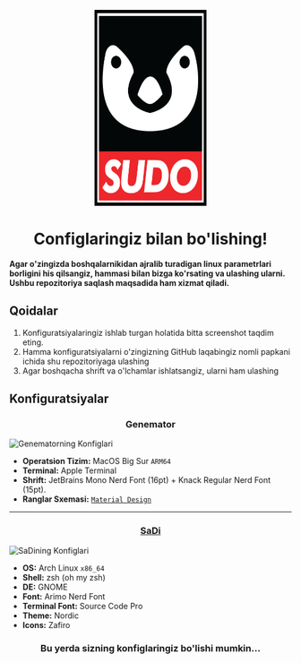 <p align="center"><a href="https://github.com/xinuxuz/configs" target="_blank"><img height="350" width="200" src="./assets/sudo.png"/></a></p>
<h1 align="center">Configlaringiz bilan bo'lishing!</h1>

**Agar o'zingizda boshqalarnikidan ajralib turadigan linux parametrlari borligini his qilsangiz, hammasi bilan bizga ko'rsating va ulashing ularni. Ushbu repozitoriya saqlash maqsadida ham xizmat qiladi.**

## Qoidalar

1. Konfiguratsiyalaringiz ishlab turgan holatida bitta screenshot taqdim eting.
2. Hamma konfiguratsiyalarni o'zingizning GitHub laqabingiz nomli papkani ichida shu repozitoriyaga ulashing
3. Agar boshqacha shrift va o'lchamlar ishlatsangiz, ularni ham ulashing

## Konfiguratsiyalar

<h3 align="center">Genemator</h3>

![Genematorning Konfiglari](https://raw.githubusercontent.com/xinuxuz/configs/main/Genemator/screenshot.png)

- **Operatsion Tizim:** MacOS Big Sur `ARM64`
- **Terminal:** Apple Terminal
- **Shrift:** JetBrains Mono Nerd Font (16pt) + Knack Regular Nerd Font (15pt).
- **Ranglar Sxemasi:** [`Material Design`](https://github.com/MartinSeeler/iterm2-material-design)

<hr />

<h3 align="center"><a href="https://github.com/sad1go0" target="_blank">SaDi</a></h3>

![SaDining Konfiglari](https://raw.githubusercontent.com/xinuxuz/configs/main/SaDi/assets/myterminal.png)

- **OS:** Arch Linux `x86_64`
- **Shell:** zsh (oh my zsh)
- **DE:** GNOME
- **Font:** Arimo Nerd Font
- **Terminal Font:** Source Code Pro
- **Theme:** Nordic
- **Icons:** Zafiro

<h3 align="center">Bu yerda sizning konfiglaringiz bo'lishi mumkin...</h3>
